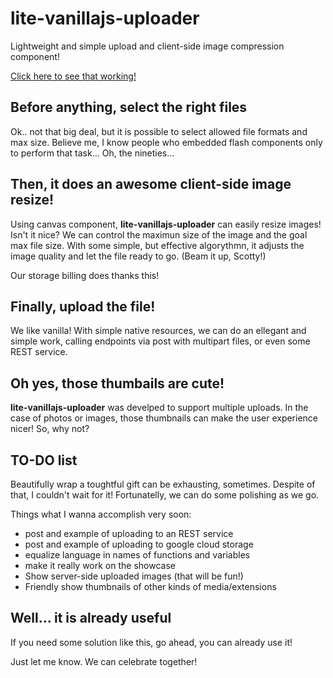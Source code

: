 # lite-vanillajs-uploader

Lightweight and simple upload and client-side image compression component!

[Click here to see that working!](https://marcelomathias.github.io/lite-vanillajs-uploader/liteVanillaJSTester.html)

## Before anything, select the right files

Ok.. not that big deal, but it is possible to select allowed file formats and max size. Believe me, I know people who embedded flash components only to perform that task... Oh, the nineties...

## Then, it does an awesome client-side image resize!

Using canvas component, **lite-vanillajs-uploader** can easily resize images! Isn't it nice? We can control the maximun size of the image and the goal max file size. With some simple, but effective algorythmn, it adjusts the image quality and let the file ready to go. (Beam it up, Scotty!)

Our storage billing does thanks this!

## Finally, upload the file!

We like vanilla! With simple native resources, we can do an ellegant and simple work, calling endpoints via post with multipart files, or even some REST service.


## Oh yes, those thumbails are cute!

**lite-vanillajs-uploader** was develped to support multiple uploads. In the case of photos or images, those thumbnails can make the user experience nicer! So, why not?


## TO-DO list

Beautifully wrap a toughtful gift can be exhausting, sometimes. Despite of that, I couldn't wait for it! Fortunatelly, we can do some polishing as we go.

Things what I wanna accomplish very soon:

* post and example of uploading to an REST service
* post and example of uploading to google cloud storage
* equalize language in names of functions and variables
* make it really work on the showcase
* Show server-side uploaded images (that will be fun!)
* Friendly show thumbnails of other kinds of media/extensions


## Well... it is already useful

If you need some solution like this, go ahead, you can already use it!

Just let me know. We can celebrate together!
